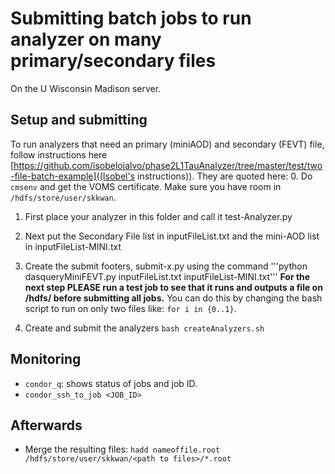 # Submitting batch jobs to run analyzer on many primary/secondary files
On the U Wisconsin Madison server.

## Setup and submitting
To run analyzers that need an primary (miniAOD) and secondary (FEVT) file, follow instructions here [https://github.com/isobelojalvo/phase2L1TauAnalyzer/tree/master/test/two-file-batch-example]((Isobel's instructions)). They are quoted here:
0. Do `cmsenv` and get the VOMS certificate. Make sure you have room in `/hdfs/store/user/skkwan`.
1. First place your analyzer in this folder and call it test-Analyzer.py
2. Next put the Secondary File list in inputFileList.txt and the mini-AOD list in inputFileList-MINI.txt
3. Create the submit footers, submit-x.py using the command 
   '''python dasqueryMiniFEVT.py inputFileList.txt inputFileList-MINI.txt'''
**For the next step PLEASE run a test job to see that it runs and outputs a file on /hdfs/ before submitting all jobs.** You can do this by changing the bash script to run on only two files like: `for i in {0..1}`.

4. Create and submit the analyzers ```bash createAnalyzers.sh```

## Monitoring

- `condor_q`: shows status of jobs and job ID.
- `condor_ssh_to_job <JOB_ID>` 

## Afterwards
- Merge the resulting files: ```hadd nameoffile.root /hdfs/store/user/skkwan/<path to files>/*.root```
